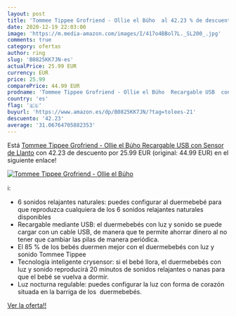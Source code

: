 ```yaml
---
layout: post
title: 'Tommee Tippee Grofriend - Ollie el Búho  al 42.23 % de descuento'
date: 2020-12-19 22:03:00
image: 'https://m.media-amazon.com/images/I/417o4BBol7L._SL200_.jpg'
comments: true
category: ofertas
author: ring
slug: 'B0825KK7JN-es'
actualPrice: 25.99 EUR
currency: EUR
price: 25.99
comparePrice: 44.99 EUR
prodname: 'Tommee Tippee Grofriend - Ollie el Búho  Recargable USB  con Sensor de Llanto'
country: 'es'
flag: '🇪🇸'
buyurl: 'https://www.amazon.es/dp/B0825KK7JN/?tag=tolees-21'
descuento: '42.23'
average: '31.06764705882353'
---
```


Está [Tommee Tippee Grofriend - Ollie el Búho  Recargable USB  con Sensor de Llanto](https://www.amazon.es/dp/B0825KK7JN/?tag=tolees-21) con 42.23 de descuento por 25.99 EUR (original: 44.99 EUR) en el siguiente enlace!

[![Tommee Tippee Grofriend - Ollie el Búho ](https://m.media-amazon.com/images/I/417o4BBol7L._SL200_.jpg)](https://www.amazon.es/dp/B0825KK7JN/?tag=tolees-21)

ℹ️:

- 6 sonidos relajantes naturales: puedes configurar al duermebebé para que reproduzca cualquiera de los 6 sonidos relajantes naturales disponibles
- Recargable mediante USB: el duermebebés con luz y sonido se puede cargar con un cable USB, de manera que te permite ahorrar dinero al no tener que cambiar las pilas de manera periódica.
- El 85 % de los bebés duermen mejor con el duermebebés con luz y sonido Tommee Tippee
- Tecnología inteligente crysensor: si el bebé llora, el duermebebés con luz y sonido reproducirá 20 minutos de sonidos relajantes o nanas para que el bebé se vuelva a dormir.
- Luz nocturna regulable: puedes configurar la luz con forma de corazón situada en la barriga de los  duermebebés.

[Ver la oferta!!](https://www.amazon.es/dp/B0825KK7JN/?tag=tolees-21)
